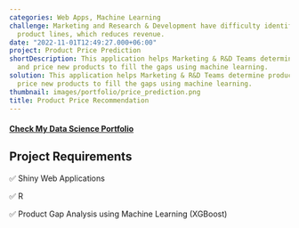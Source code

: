 ```yaml
---
categories: Web Apps, Machine Learning
challenge: Marketing and Research & Development have difficulty identifying gaps in
  product lines, which reduces revenue.
date: "2022-11-01T12:49:27.000+06:00"
project: Product Price Prediction
shortDescription: This application helps Marketing & R&D Teams determine product gaps
  and price new products to fill the gaps using machine learning.
solution: This application helps Marketing & R&D Teams determine product gaps and
  price new products to fill the gaps using machine learning. 
thumbnail: images/portfolio/price_prediction.png
title: Product Price Recommendation
---
```


#### [Check My Data Science Portfolio](https://shiny.plamenr.com/)

## Project Requirements

✅ Shiny Web Applications

✅ R 

✅ Product Gap Analysis using Machine Learning (XGBoost) 

